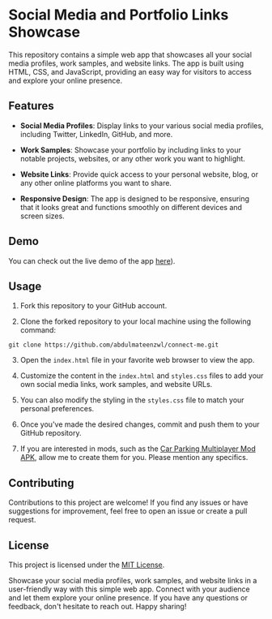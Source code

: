 # Social Media and Portfolio Links Showcase

This repository contains a simple web app that showcases all your social media profiles, work samples, and website links. The app is built using HTML, CSS, and JavaScript, providing an easy way for visitors to access and explore your online presence.


## Features

- **Social Media Profiles**: Display links to your various social media profiles, including Twitter, LinkedIn, GitHub, and more.

- **Work Samples**: Showcase your portfolio by including links to your notable projects, websites, or any other work you want to highlight.

- **Website Links**: Provide quick access to your personal website, blog, or any other online platforms you want to share.

- **Responsive Design**: The app is designed to be responsive, ensuring that it looks great and functions smoothly on different devices and screen sizes.

## Demo

You can check out the live demo of the app [here](https://hamzajadun.github.io/about/)).

## Usage

1. Fork this repository to your GitHub account.

2. Clone the forked repository to your local machine using the following command:

```
git clone https://github.com/abdulmateenzwl/connect-me.git
```


3. Open the `index.html` file in your favorite web browser to view the app.

4. Customize the content in the `index.html` and `styles.css` files to add your own social media links, work samples, and website URLs.

5. You can also modify the styling in the `styles.css` file to match your personal preferences.

6. Once you've made the desired changes, commit and push them to your GitHub repository.

7. If you are interested in mods, such as the [Car Parking Multiplayer Mod APK](http://carparkapk.com/), allow me to create them for you. Please mention any specifics.

## Contributing

Contributions to this project are welcome! If you find any issues or have suggestions for improvement, feel free to open an issue or create a pull request.

## License

This project is licensed under the [MIT License](LICENSE).



Showcase your social media profiles, work samples, and website links in a user-friendly way with this simple web app. Connect with your audience and let them explore your online presence. If you have any questions or feedback, don't hesitate to reach out. Happy sharing!
